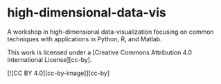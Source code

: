 # high-dimensional-data-vis
A workshop in high-dimensional data-visualization focusing on common techniques with applications in Python, R, and Matlab.

This work is licensed under a
[Creative Commons Attribution 4.0 International License][cc-by].

[![CC BY 4.0][cc-by-image]][cc-by]
